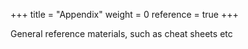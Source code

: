+++
title = "Appendix"
weight = 0
reference = true
+++

General reference materials, such as cheat sheets etc